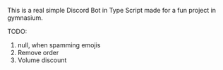 This is a real simple Discord Bot in Type Script made for a fun project in gymnasium.

TODO:
1. null, when spamming emojis
2. Remove order
3. Volume discount
